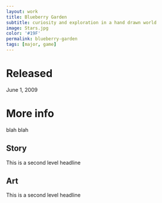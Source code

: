 ```yaml
---
layout: work
title: Blueberry Garden
subtitle: curiosity and exploration in a hand drawn world
image: Stars.jpg
color: '#19F'
permalink: blueberry-garden
tags: [major, game]
---
```


# Released
June 1, 2009

# More info
blah blah

## Story
This is a second level headline

## Art
This is a second level headline
